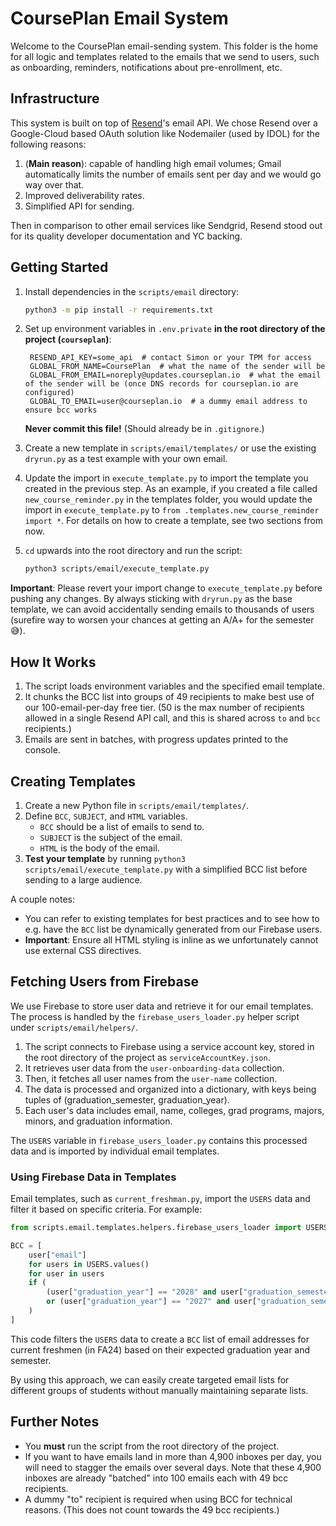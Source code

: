 # CoursePlan Email System

Welcome to the CoursePlan email-sending system. This folder is the home for all logic and templates related to the emails that we send to users, such as onboarding, reminders, notifications about pre-enrollment, etc.

## Infrastructure

This system is built on top of [Resend](https://resend.com)'s email API. We chose Resend over a Google-Cloud based OAuth solution like Nodemailer (used by IDOL) for the following reasons:

1. (**Main reason**): capable of handling high email volumes; Gmail automatically limits the number of emails sent per day and we would go way over that.
2. Improved deliverability rates.
3. Simplified API for sending.

Then in comparison to other email services like Sendgrid, Resend stood out for its quality developer documentation and YC backing.

## Getting Started

1. Install dependencies in the `scripts/email` directory:

   ```bash
   python3 -m pip install -r requirements.txt
   ```

2. Set up environment variables in `.env.private` **in the root directory of the project (`courseplan`)**:

   ```
    RESEND_API_KEY=some_api  # contact Simon or your TPM for access
    GLOBAL_FROM_NAME=CoursePlan  # what the name of the sender will be
    GLOBAL_FROM_EMAIL=noreply@updates.courseplan.io  # what the email of the sender will be (once DNS records for courseplan.io are configured)
    GLOBAL_TO_EMAIL=user@courseplan.io  # a dummy email address to ensure bcc works
   ```

   **Never commit this file!** (Should already be in `.gitignore`.)

3. Create a new template in `scripts/email/templates/` or use the existing `dryrun.py` as a test example with your own email.

4. Update the import in `execute_template.py` to import the template you created in the previous step. As an example, if you created a file called `new_course_reminder.py` in the templates folder, you would update the import in `execute_template.py` to `from .templates.new_course_reminder import *`. For details on how to create a template, see two sections from now.

5. `cd` upwards into the root directory and run the script:
   ```bash
   python3 scripts/email/execute_template.py
   ```

**Important**: Please revert your import change to `execute_template.py` before pushing any changes. By always sticking with `dryrun.py` as the base template, we can avoid accidentally sending emails to thousands of users (surefire way to worsen your chances at getting an A/A+ for the semester 😅).

## How It Works

1. The script loads environment variables and the specified email template.
2. It chunks the BCC list into groups of 49 recipients to make best use of our 100-email-per-day free tier. (50 is the max number of recipients allowed in a single Resend API call, and this is shared across `to` and `bcc` recipients.)
3. Emails are sent in batches, with progress updates printed to the console.

## Creating Templates

1. Create a new Python file in `scripts/email/templates/`.
2. Define `BCC`, `SUBJECT`, and `HTML` variables.
   - `BCC` should be a list of emails to send to.
   - `SUBJECT` is the subject of the email.
   - `HTML` is the body of the email.
3. **Test your template** by running `python3 scripts/email/execute_template.py` with a simplified BCC list before sending to a large audience.

A couple notes:

- You can refer to existing templates for best practices and to see how to e.g. have the `BCC` list be dynamically generated from our Firebase users.
- **Important**: Ensure all HTML styling is inline as we unfortunately cannot use external CSS directives.

## Fetching Users from Firebase

We use Firebase to store user data and retrieve it for our email templates. The process is handled by the `firebase_users_loader.py` helper script under `scripts/email/helpers/`.

1. The script connects to Firebase using a service account key, stored in the root directory of the project as `serviceAccountKey.json`.
2. It retrieves user data from the `user-onboarding-data` collection.
3. Then, it fetches all user names from the `user-name` collection.
4. The data is processed and organized into a dictionary, with keys being tuples of (graduation_semester, graduation_year).
5. Each user's data includes email, name, colleges, grad programs, majors, minors, and graduation information.

The `USERS` variable in `firebase_users_loader.py` contains this processed data and is imported by individual email templates.

### Using Firebase Data in Templates

Email templates, such as `current_freshman.py`, import the `USERS` data and filter it based on specific criteria. For example:

```python
from scripts.email.templates.helpers.firebase_users_loader import USERS

BCC = [
    user["email"]
    for users in USERS.values()
    for user in users
    if (
        (user["graduation_year"] == "2028" and user["graduation_semester"] == "Spring")
        or (user["graduation_year"] == "2027" and user["graduation_semester"] == "Fall")
    )
]
```

This code filters the `USERS` data to create a `BCC` list of email addresses for current freshmen (in FA24) based on their expected graduation year and semester.

By using this approach, we can easily create targeted email lists for different groups of students without manually maintaining separate lists.

## Further Notes

- You **must** run the script from the root directory of the project.
- If you want to have emails land in more than 4,900 inboxes per day, you will need to stagger the emails over several days. Note that these 4,900 inboxes are already "batched" into 100 emails each with 49 bcc recipients.
- A dummy "to" recipient is required when using BCC for technical reasons. (This does not count towards the 49 bcc recipients.)

